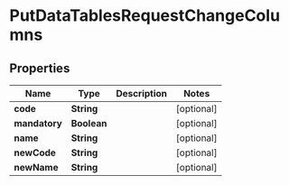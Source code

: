 

# PutDataTablesRequestChangeColumns


## Properties

| Name | Type | Description | Notes |
|------------ | ------------- | ------------- | -------------|
|**code** | **String** |  |  [optional] |
|**mandatory** | **Boolean** |  |  [optional] |
|**name** | **String** |  |  [optional] |
|**newCode** | **String** |  |  [optional] |
|**newName** | **String** |  |  [optional] |



